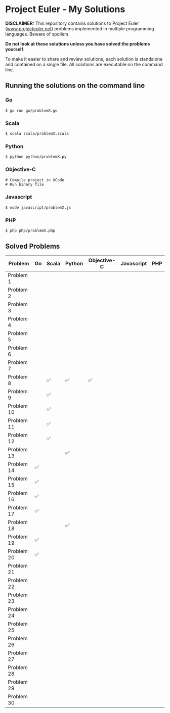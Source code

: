 Project Euler - My Solutions
============================

**DISCLAIMER:** This repository contains solutions to Project Euler (www.projecteuler.net) problems implemented in multiple programming languages. Beware of spoilers.

**Do not look at these solutions unless you have solved the problems yourself**.

To make it easier to share and review solutions, each solution is standalone and contained on a single file. All solutions are executable on the command line.

Running the solutions on the command line
-----------------------------------------

### Go
    $ go run go/problemX.go

### Scala
    $ scala scala/problemX.scala

### Python
    $ python python/problemX.py

### Objective-C
	# Compile project in XCode
	# Run binary file

### Javascript
    $ node javascript/problemX.js

### PHP
    $ php php/problemX.php


Solved Problems
-----------------

| Problem    | Go | Scala | Python | Objective-C | Javascript | PHP |
|------------|----|-------|--------|-------------|------------|-----|
| Problem 1  |    |       |        |             |            |     |
| Problem 2  |    |       |        |             |            |     |
| Problem 3  |    |       |        |             |            |     |
| Problem 4  |    |       |        |             |            |     |
| Problem 5  |    |       |        |             |            |     |
| Problem 6  |    |       |        |             |            |     |
| Problem 7  |    |       |        |             |            |     |
| Problem 8  |    | ✅    | ✅     | ✅          |            |     |
| Problem 9  |    | ✅    |        |             |            |     |
| Problem 10 |    | ✅    |        |             |            |     |
| Problem 11 |    | ✅    |        |             |            |     |
| Problem 12 |    | ✅    |        |             |            |     |
| Problem 13 |    |       | ✅     |             |            |     |
| Problem 14 | ✅ |       |        |             |            |     |
| Problem 15 | ✅ |       |        |             |            |     |
| Problem 16 | ✅ |       |        |             |            |     |
| Problem 17 | ✅ |       |        |             |            |     |
| Problem 18 |    |       | ✅     |             |            |     |
| Problem 19 | ✅ |       |        |             |            |     |
| Problem 20 | ✅ |       |        |             |            |     |
| Problem 21 |    |       |        |             |            |     |
| Problem 22 |    |       |        |             |            |     |
| Problem 23 |    |       |        |             |            |     |
| Problem 24 |    |       |        |             |            |     |
| Problem 25 |    |       |        |             |            |     |
| Problem 26 |    |       |        |             |            |     |
| Problem 27 |    |       |        |             |            |     |
| Problem 28 |    |       |        |             |            |     |
| Problem 29 |    |       |        |             |            |     |
| Problem 30 |    |       |        |             |            |     |
